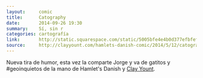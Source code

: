 ```yaml
---
layout:     comic
title:      Catography
date:       2014-09-26 19:30
summary:    Sí, sin r
categories: cartografía
link:       http://static.squarespace.com/static/5005bfe4e4b0d377efbfefe9/53422485e4b0fa0c16887e0c/534332a1e4b0dda153ac7364/1396913153204/comic-08-catographer.jpg?format=original
source:     http://clayyount.com/hamlets-danish-comic/2014/5/12/catography#.VBbq9ypSPqw.twitter=
---
```


Nueva tira de humor, esta vez la comparte Jorge y va de gatitos y #geoinquietos de la mano de Hamlet's Danish y [Clay Yount](http://clayyount.com).
